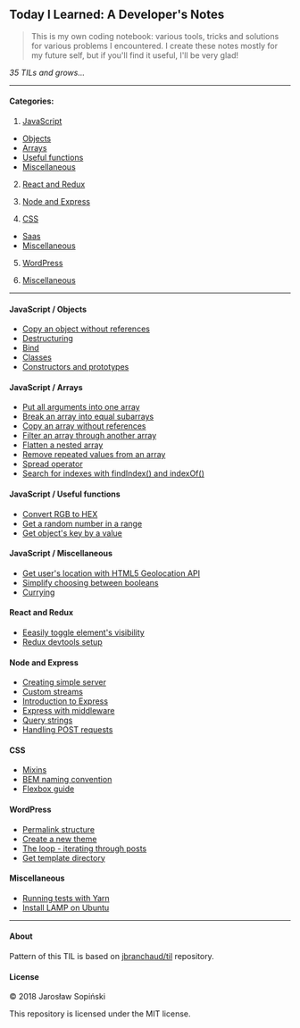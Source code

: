 ## Today I Learned: A Developer's Notes

> This is my own coding notebook: various tools, tricks and solutions for various problems I encountered. I create these notes mostly for my future self, but if you'll find it useful, I'll be very glad!

_35 TILs and grows..._

---

#### Categories:

1. [JavaScript](https://github.com/JarekSopinski/TIL/tree/master/JavaScript)

* [Objects](https://github.com/JarekSopinski/TIL/tree/master/JavaScript/Objects)
* [Arrays](https://github.com/JarekSopinski/TIL/tree/master/JavaScript/Arrays)
* [Useful functions](https://github.com/JarekSopinski/TIL/tree/master/JavaScript/Useful_functions)
* [Miscellaneous](https://github.com/JarekSopinski/TIL/tree/master/JavaScript/Misc)

2. [React and Redux](https://github.com/JarekSopinski/TIL/tree/master/React%26Redux)

3. [Node and Express](https://github.com/JarekSopinski/TIL/tree/master/Node%26Express)

4. [CSS](https://github.com/JarekSopinski/TIL/tree/master/CSS)

* [Saas](https://github.com/JarekSopinski/TIL/tree/master/CSS/Sass)
* [Miscellaneous](https://github.com/JarekSopinski/TIL/tree/master/CSS/Misc)

5. [WordPress](https://github.com/JarekSopinski/TIL/tree/master/WordPress)

6. [Miscellaneous](https://github.com/JarekSopinski/TIL/tree/master/Misc)

---

#### JavaScript / Objects
- [Copy an object without references](https://github.com/JarekSopinski/TIL/blob/master/JavaScript/Objects/Copy_an_object_without_references.md)
- [Destructuring](https://github.com/JarekSopinski/TIL/blob/master/JavaScript/Objects/Destructuring_of_objects.md)
- [Bind](https://github.com/JarekSopinski/TIL/blob/master/JavaScript/Objects/Bind.md)
- [Classes](https://github.com/JarekSopinski/TIL/blob/master/JavaScript/Objects/Classes.md)
- [Constructors and prototypes](https://github.com/JarekSopinski/TIL/blob/master/JavaScript/Objects/Constructors_and_Prototypes.md)


#### JavaScript / Arrays
- [Put all arguments into one array](https://github.com/JarekSopinski/TIL/blob/master/JavaScript/Arrays/Arguments_into_array_using_Arrayfrom.md)
- [Break an array into equal subarrays](https://github.com/JarekSopinski/TIL/blob/master/JavaScript/Arrays/Break_array_into_equal_subarrays.md)
- [Copy an array without references](https://github.com/JarekSopinski/TIL/blob/master/JavaScript/Arrays/Copy_an_array_without_references.md)
- [Filter an array through another array](https://github.com/JarekSopinski/TIL/blob/master/JavaScript/Arrays/Filter_array_through_another_array.md)
- [Flatten a nested array](https://github.com/JarekSopinski/TIL/blob/master/JavaScript/Arrays/Flatten_a_nested_array.md)
- [Remove repeated values from an array](https://github.com/JarekSopinski/TIL/blob/master/JavaScript/Arrays/Remove_repeated_values_from_array.md)
- [Spread operator](https://github.com/JarekSopinski/TIL/blob/master/JavaScript/Arrays/Spread_operator.md)
- [Search for indexes with findIndex() and indexOf()](https://github.com/JarekSopinski/TIL/blob/master/JavaScript/Arrays/Search_for_indexes_with_findIndex_and_indexOf.md)

#### JavaScript / Useful functions
- [Convert RGB to HEX](https://github.com/JarekSopinski/TIL/blob/master/JavaScript/Useful_functions/Convert_RGB_to_HEX.md)
- [Get a random number in a range](https://github.com/JarekSopinski/TIL/blob/master/JavaScript/Useful_functions/Get_Random_Number_In_A_Range.md)
- [Get object's key by a value](https://github.com/JarekSopinski/TIL/blob/master/JavaScript/Useful_functions/Get_key_by_value.md)

#### JavaScript / Miscellaneous
- [Get user's location with HTML5 Geolocation API](https://github.com/JarekSopinski/TIL/blob/master/JavaScript/Misc/Get_User_Location_Using_HTML5_Geolocation_API.md)
- [Simplify choosing between booleans](https://github.com/JarekSopinski/TIL/blob/master/JavaScript/Misc/Simplify_choosing_between_booleans.md)
- [Currying](https://github.com/JarekSopinski/TIL/blob/master/JavaScript/Misc/Currying.md)

#### React and Redux
- [Eeasily toggle element's visibility](https://github.com/JarekSopinski/TIL/blob/master/React%26Redux/Easily_toggle_elements_visibility.md)
- [Redux devtools setup](https://github.com/JarekSopinski/TIL/blob/master/React%26Redux/Redux_DevTools_Setup.md)

#### Node and Express
- [Creating simple server](https://github.com/JarekSopinski/TIL/blob/master/Node%26Express/creating-simple-server.md)
- [Custom streams](https://github.com/JarekSopinski/TIL/blob/master/Node%26Express/custom-streams.md)
- [Introduction to Express](https://github.com/JarekSopinski/TIL/blob/master/Node%26Express/intro-to-express.md)
- [Express with middleware](https://github.com/JarekSopinski/TIL/blob/master/Node%26Express/express-middleware.md)
- [Query strings](https://github.com/JarekSopinski/TIL/blob/master/Node%26Express/query-strings.md)
- [Handling POST requests](https://github.com/JarekSopinski/TIL/blob/master/Node%26Express/handling-post-requests.md)

#### CSS
- [Mixins](https://github.com/JarekSopinski/TIL/blob/master/CSS/Sass/Mixins.md)
- [BEM naming convention](https://github.com/JarekSopinski/TIL/blob/master/CSS/Misc/BEM_naming_convention.md)
- [Flexbox guide](https://github.com/JarekSopinski/TIL/blob/master/CSS/Flexbox-guide.md)

#### WordPress

- [Permalink structure](https://github.com/JarekSopinski/TIL/blob/master/WordPress/permalink-struture.md)
- [Create a new theme](https://github.com/JarekSopinski/TIL/blob/master/WordPress/create-new-theme.md)
- [The loop - iterating through posts](https://github.com/JarekSopinski/TIL/blob/master/WordPress/the-loop.md)
- [Get template directory](https://github.com/JarekSopinski/TIL/blob/master/WordPress/get-template-directory.md)

#### Miscellaneous
- [Running tests with Yarn](https://github.com/JarekSopinski/TIL/blob/master/Misc/running-tests-with-yarn.md)
- [Install LAMP on Ubuntu](https://github.com/JarekSopinski/TIL/blob/master/Misc/installing-lamp-on-ubuntu.md)

---

#### About

Pattern of this TIL is based on [jbranchaud/til](https://github.com/jbranchaud/til) repository.

#### License

&copy; 2018 Jarosław Sopiński

This repository is licensed under the MIT license.